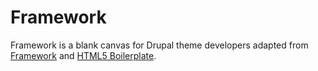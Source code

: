 # Framework

Framework is a blank canvas for Drupal theme developers adapted from [Framework](http://drupal.org/project/framework) and [HTML5 Boilerplate](http://html5boilerplate.com/).